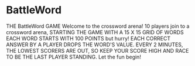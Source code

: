 # BattleWord
THE BattleWord GAME
Welcome to the crossword arena!
10 players join to a crossword arena, 
STARTING THE GAME WITH A 15 X 15 GRID OF WORDS EACH WORD STARTS WITH 100 POINTS but hurry!
EACH CORRECT ANSWER BY A PLAYER DROPS THE WORD'S VALUE. EVERY 2 MINUTES, THE LOWEST SCORERS ARE OUT, 
SO KEEP YOUR SCORE HIGH AND RACE TO BE THE LAST PLAYER STANDING.
Let the fun begin!
